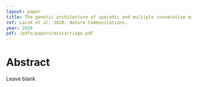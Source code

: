 ```yaml
---
layout: paper
title: The genetic architecture of sporadic and multiple consecutive miscarriage
ref: Laisk et al. 2020. Nature Communications.
year: 2020
pdf: /pdfs/papers/miscarriage.pdf
---
```


# Abstract

Leave blank